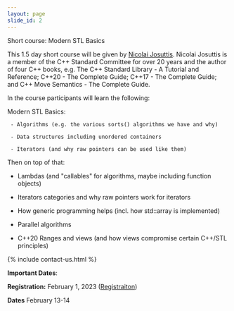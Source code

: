 ```yaml
--- 
layout: page 
slide_id: 2 
---
```


<div class="row mt-xs-0 mt-sm-0 mt-md-1 mt-lg-2 mt-xl-3 mb-xs-2 mb-sm-2">

<div class="col-sm-12 col-xs-12 col-md-6 col-lg-6 col-xl-6 text-justify conference-text" markdown="1">

Short course: Modern STL Basics

This 1.5 day short course will be given by [Nicolai Josuttis](http://www.josuttis.de/).
Nicolai Josuttis is a member of the C++ Standard Committee for
over 20 years and the author of four C++ books, e.g. The C++ Standard Library - A Tutorial and Reference; C++20 - The Complete Guide;
C++17 - The Complete Guide; and C++ Move Semantics - The Complete Guide.

In the course participants will learn the following:

Modern STL Basics:

     - Algorithms (e.g. the various sorts() algorithms we have and why)

     - Data structures including unordered containers

     - Iterators (and why raw pointers can be used like them)

Then on top of that:

   - Lambdas (and "callables" for algorithms, maybe including function objects)

   - Iterators categories and why raw pointers work for iterators

   - How generic programming helps (incl. how std::array is implemented)

   - Parallel algorithms

   - C++20 Ranges and  views (and how views compromise certain C++/STL principles)


{% include contact-us.html %}

</div>

<div class="col-sm-12 col-xs-12 col-md-6 col-lg-6 col-xl-6 conference-text text-justify" markdown="1">

**Important Dates**:

**Registration:** February 1, 2023 ([Registraiton](https://www.eventbrite.com/e/workshop-on-asynchronous-many-task-systems-and-applications-2023-registration-413011627897))

**Dates** February 13-14

</div>

</div>
